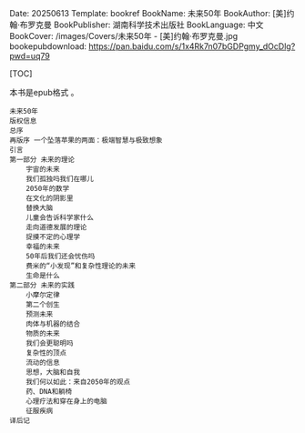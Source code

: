 Date: 20250613
Template: bookref
BookName: 未来50年
BookAuthor: [美]约翰·布罗克曼
BookPublisher: 湖南科学技术出版社
BookLanguage: 中文
BookCover: /images/Covers/未来50年 - [美]约翰·布罗克曼.jpg
bookepubdownload: https://pan.baidu.com/s/1x4Rk7n07bGDPgmy_dOcDlg?pwd=uq79



[TOC]

本书是epub格式 。



```
未来50年
版权信息
总序
再版序 一个坠落苹果的两面：极端智慧与极致想象
引言
第一部分 未来的理论
    宇宙的未来
    我们孤独吗我们在哪儿
    2050年的数学
    在文化的阴影里
    替换大脑
    儿童会告诉科学家什么
    走向道德发展的理论
    捉摸不定的心理学
    幸福的未来
    50年后我们还会忧伤吗
    费米的“小发现”和复杂性理论的未来
    生命是什么
第二部分 未来的实践
    小摩尔定律
    第二个创生
    预测未来
    肉体与机器的结合
    物质的未来
    我们会更聪明吗
    复杂性的顶点
    流动的信息
    思想，大脑和自我
    我们何以如此：来自2050年的观点
    药、DNA和躺椅
    心理疗法和穿在身上的电脑
    征服疾病
译后记
```
